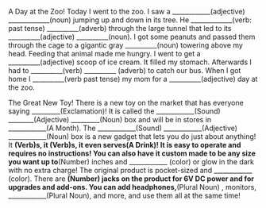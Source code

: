 A Day at the Zoo!
Today I went to the zoo. I saw a ____________(adjective)
_____________(noun) jumping up and down in its tree. He
_____________(verb: past tense) __________(adverb) through
the large tunnel that led to its __________(adjective)
__________(noun). I got some peanuts and passed them
through the cage to a gigantic gray __________(noun)
towering above my head. Feeding that animal made me
hungry. I went to get a __________(adjective) scoop of ice
cream. It filled my stomach. Afterwards I had to
__________(verb) __________ (adverb) to catch our bus. When
I got home I __________(verb past tense) my mom for a
__________(adjective) day at the zoo.


The Great New Toy!
There is a new toy on the market that has
everyone saying _________(Exclamation)! It is
called the ____________(Sound)
________(Adjective) _________(Noun) box and will be in stores
in ____________(A Month). The ____________(Sound)
____________(Adjective)
____________(Noun) box is a new gadget that lets you do just
about anything!
It ____________(Verb)s, it ____________(Verb)s, it even
serves____________(A Drink)! It is easy to operate and requires
no instructions! You can also have it custom made to be any size
you want up to____________(Number) inches and
____________ (color) or glow in the dark with no extra charge!
The original product is pocket-sized and ____________ (color).
There are ____________(Number) jacks on the product
for 6V DC power and for upgrades and add-ons. You can add
headphones,____________(Plural Noun) , monitors,
____________(Plural Noun), and more, and use them all at the
same time! 

